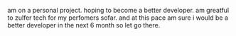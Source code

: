 am on a personal project. hoping to become a better developer.
am greatful to zulfer tech for my perfomers sofar.
and at this pace am sure i would be a better developer in the next 6 month
so let go there. 
